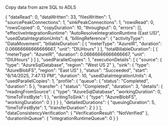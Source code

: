 

Copy data from azre SQL to ADLS

{
	"dataRead": 0,
	"dataWritten": 33,
	"filesWritten": 1,
	"sourcePeakConnections": 1,
	"sinkPeakConnections": 1,
	"rowsRead": 0,
	"rowsCopied": 0,
	"copyDuration": 10,
	"throughput": 0,
	"errors": [],
	"effectiveIntegrationRuntime": "AutoResolveIntegrationRuntime (East US)",
	"usedDataIntegrationUnits": 4,
	"billingReference": {
		"activityType": "DataMovement",
		"billableDuration": [
			{
				"meterType": "AzureIR",
				"duration": 0.06666666666666667,
				"unit": "DIUHours"
			}
		],
		"totalBillableDuration": [
			{
				"meterType": "AzureIR",
				"duration": 0.06666666666666667,
				"unit": "DIUHours"
			}
		]
	},
	"usedParallelCopies": 1,
	"executionDetails": [
		{
			"source": {
				"type": "AzureSqlDatabase",
				"region": "West US 2"
			},
			"sink": {
				"type": "AzureBlobFS",
				"region": "East US"
			},
			"status": "Succeeded",
			"start": "6/14/2025, 7:47:13 PM",
			"duration": 10,
			"usedDataIntegrationUnits": 4,
			"usedParallelCopies": 1,
			"profile": {
				"queue": {
					"status": "Completed",
					"duration": 5
				},
				"transfer": {
					"status": "Completed",
					"duration": 3,
					"details": {
						"readingFromSource": {
							"type": "AzureSqlDatabase",
							"workingDuration": 0,
							"timeToFirstByte": 1
						},
						"writingToSink": {
							"type": "AzureBlobFS",
							"workingDuration": 0
						}
					}
				}
			},
			"detailedDurations": {
				"queuingDuration": 5,
				"timeToFirstByte": 1,
				"transferDuration": 2
			}
		}
	],
	"dataConsistencyVerification": {
		"VerificationResult": "NotVerified"
	},
	"durationInQueue": {
		"integrationRuntimeQueue": 0
	}
}
